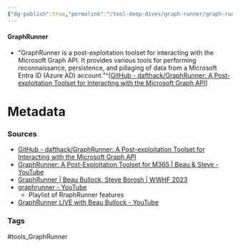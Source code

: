 ```yaml
---
{"dg-publish":true,"permalink":"/tool-deep-dives/graph-runner/graph-runner/","noteIcon":""}
---
```


#### GraphRunner
- "GraphRunner is a post-exploitation toolset for interacting with the Microsoft Graph API. It provides various tools for performing reconnaissance, persistence, and pillaging of data from a Microsoft Entra ID (Azure AD) account."^[[GitHub - dafthack/GraphRunner: A Post-exploitation Toolset for Interacting with the Microsoft Graph API](https://github.com/dafthack/GraphRunner)] 



# Metadata

### Sources
- [GitHub - dafthack/GraphRunner: A Post-exploitation Toolset for Interacting with the Microsoft Graph API](https://github.com/dafthack/GraphRunner)
- [GraphRunner: A Post-Exploitation Toolset for M365 | Beau & Steve - YouTube](https://www.youtube.com/watch?v=o29jzC3deS0&t=332s)
- [GraphRunner | Beau Bullock, Steve Borosh | WWHF 2023](https://www.youtube.com/watch?v=IDZzqgniUuw)
- [graphrunner - YouTube](https://www.youtube.com/playlist?list=PLtgAtMn7zVb5ThwZw3oh51dU3bwr_n44K)
	- Playlist of RraphRunner features
- [GraphRunner LIVE with Beau Bullock - YouTube](https://www.youtube.com/watch?v=8LswTZonbfE)
### Tags
#tools_GraphRunner